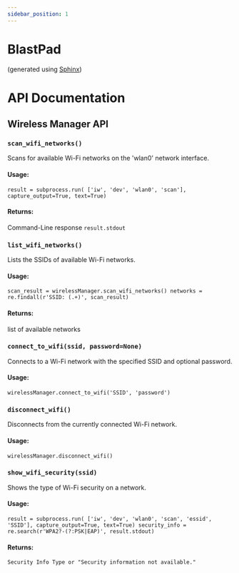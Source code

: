 ```yaml
---
sidebar_position: 1
---
```


# BlastPad

(generated using [Sphinx](../../../build/html/index.html))

# API Documentation

## Wireless Manager API

### `scan_wifi_networks()`

Scans for available Wi-Fi networks on the 'wlan0' network interface.

#### Usage:

`result = subprocess.run(
    ['iw', 'dev', 'wlan0', 'scan'], capture_output=True, text=True)`

#### Returns:

Command-Line response
`result.stdout`

### `list_wifi_networks()`

Lists the SSIDs of available Wi-Fi networks.

#### Usage:

`scan_result = wirelessManager.scan_wifi_networks()
networks = re.findall(r'SSID: (.+)', scan_result)`

#### Returns:

list of available networks

### `connect_to_wifi(ssid, password=None)`

Connects to a Wi-Fi network with the specified SSID and optional password.

#### Usage:

`wirelessManager.connect_to_wifi('SSID', 'password')`

### `disconnect_wifi()`

Disconnects from the currently connected Wi-Fi network.

#### Usage:

`wirelessManager.disconnect_wifi()`

### `show_wifi_security(ssid)`

Shows the type of Wi-Fi security on a network.

#### Usage:

`result = subprocess.run(
    ['iw', 'dev', 'wlan0', 'scan', 'essid', 'SSID'], capture_output=True, text=True)
security_info = re.search(r'WPA2?-(?:PSK|EAP)', result.stdout)`

#### Returns:

`Security Info Type or "Security information not available."`